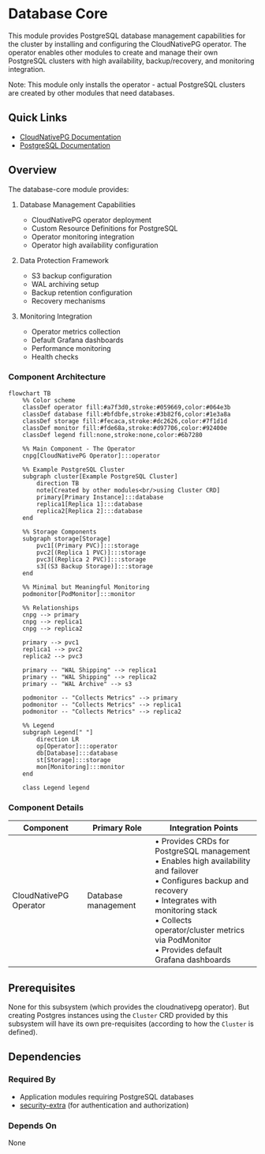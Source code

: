 # Database Core

This module provides PostgreSQL database management capabilities for the cluster by installing and configuring the CloudNativePG operator. The operator enables other modules to create and manage their own PostgreSQL clusters with high availability, backup/recovery, and monitoring integration.

Note: This module only installs the operator - actual PostgreSQL clusters are created by other modules that need databases.

## Quick Links

- [CloudNativePG Documentation](https://cloudnative-pg.io/documentation/)
- [PostgreSQL Documentation](https://www.postgresql.org/docs/)

## Overview

The database-core module provides:

1. Database Management Capabilities
   - CloudNativePG operator deployment
   - Custom Resource Definitions for PostgreSQL
   - Operator monitoring integration
   - Operator high availability configuration

2. Data Protection Framework
   - S3 backup configuration
   - WAL archiving setup
   - Backup retention configuration
   - Recovery mechanisms

3. Monitoring Integration
   - Operator metrics collection
   - Default Grafana dashboards
   - Performance monitoring
   - Health checks

### Component Architecture

```mermaid
flowchart TB
    %% Color scheme
    classDef operator fill:#a7f3d0,stroke:#059669,color:#064e3b
    classDef database fill:#bfdbfe,stroke:#3b82f6,color:#1e3a8a
    classDef storage fill:#fecaca,stroke:#dc2626,color:#7f1d1d
    classDef monitor fill:#fde68a,stroke:#d97706,color:#92400e
    classDef legend fill:none,stroke:none,color:#6b7280

    %% Main Component - The Operator
    cnpg[CloudNativePG Operator]:::operator

    %% Example PostgreSQL Cluster
    subgraph cluster[Example PostgreSQL Cluster]
        direction TB
        note[Created by other modules<br/>using Cluster CRD]
        primary[Primary Instance]:::database
        replica1[Replica 1]:::database
        replica2[Replica 2]:::database
    end

    %% Storage Components
    subgraph storage[Storage]
        pvc1[(Primary PVC)]:::storage
        pvc2[(Replica 1 PVC)]:::storage
        pvc3[(Replica 2 PVC)]:::storage
        s3[(S3 Backup Storage)]:::storage
    end

    %% Minimal but Meaningful Monitoring
    podmonitor[PodMonitor]:::monitor

    %% Relationships
    cnpg --> primary
    cnpg --> replica1
    cnpg --> replica2

    primary --> pvc1
    replica1 --> pvc2
    replica2 --> pvc3

    primary -- "WAL Shipping" --> replica1
    primary -- "WAL Shipping" --> replica2
    primary -- "WAL Archive" --> s3

    podmonitor -- "Collects Metrics" --> primary
    podmonitor -- "Collects Metrics" --> replica1
    podmonitor -- "Collects Metrics" --> replica2

    %% Legend
    subgraph Legend[" "]
        direction LR
        op[Operator]:::operator
        db[Database]:::database
        st[Storage]:::storage
        mon[Monitoring]:::monitor
    end

    class Legend legend
```

### Component Details

| Component | Primary Role | Integration Points |
|-----------|-------------|-------------------|
| CloudNativePG Operator | Database management | • Provides CRDs for PostgreSQL management<br>• Enables high availability and failover<br>• Configures backup and recovery<br>• Integrates with monitoring stack<br>• Collects operator/cluster metrics via PodMonitor<br>• Provides default Grafana dashboards |

## Prerequisites

None for this subsystem (which provides the cloudnativepg operator). But creating Postgres instances using the `Cluster` CRD provided by this subsystem will have its own pre-requisites (according to how the `Cluster` is defined).

## Dependencies

### Required By

- Application modules requiring PostgreSQL databases
- [security-extra](../security-extra) (for authentication and authorization)

### Depends On

None
